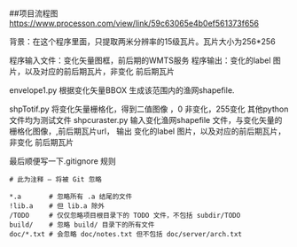##
##项目流程图
https://www.processon.com/view/link/59c63065e4b0ef561373f656

背景：在这个程序里面，只提取两米分辨率的15级瓦片。瓦片大小为256*256

程序输入文件：变化矢量图框，前后期的WMTS服务
程序输出：变化的label 图片，以及对应的前后期瓦片，非变化 前后期瓦片


envelope1.py 根据变化矢量BBOX 生成该范围内的渔网shapefile.

shpTotif.py 将变化矢量栅格化，得到二值图像 ，0 非变化，255变化
其他python 文件均为测试文件
shpcuraster.py 输入变化渔网shapefile 文件，与变化矢量的栅格化图像，,前后期瓦片url，
输出 变化的label 图片，以及对应的前后期瓦片，非变化 前后期瓦片




最后顺便写一下.gitignore 规则

```
# 此为注释 – 将被 Git 忽略

*.a       # 忽略所有 .a 结尾的文件
!lib.a    # 但 lib.a 除外
/TODO     # 仅仅忽略项目根目录下的 TODO 文件，不包括 subdir/TODO
build/    # 忽略 build/ 目录下的所有文件
doc/*.txt # 会忽略 doc/notes.txt 但不包括 doc/server/arch.txt

```

